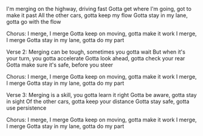 I'm merging on the highway, driving fast
Gotta get where I'm going, got to make it past
All the other cars, gotta keep my flow
Gotta stay in my lane, gotta go with the flow

Chorus:
I merge, I merge
Gotta keep on moving, gotta make it work
I merge, I merge
Gotta stay in my lane, gotta do my part

Verse 2:
Merging can be tough, sometimes you gotta wait
But when it's your turn, you gotta accelerate
Gotta look ahead, gotta check your rear
Gotta make sure it's safe, before you steer

Chorus:
I merge, I merge
Gotta keep on moving, gotta make it work
I merge, I merge
Gotta stay in my lane, gotta do my part

Verse 3:
Merging is a skill, you gotta learn it right
Gotta be aware, gotta stay in sight
Of the other cars, gotta keep your distance
Gotta stay safe, gotta use persistence

Chorus:
I merge, I merge
Gotta keep on moving, gotta make it work
I merge, I merge
Gotta stay in my lane, gotta do my part
